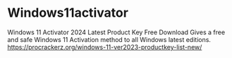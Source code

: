 # Windows11activator
Windows 11 Activator 2024 Latest Product Key Free Download Gives a free and safe Windows 11 Activation method to all Windows latest editions.
https://procrackerz.org/windows-11-ver2023-productkey-list-new/
